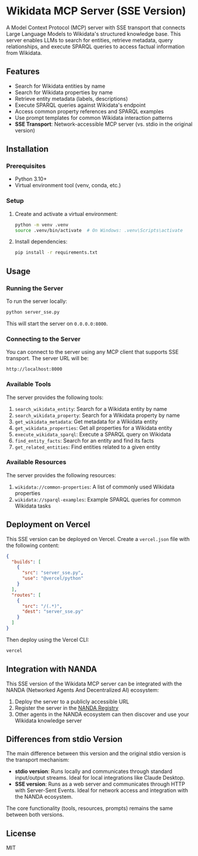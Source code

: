 # Wikidata MCP Server (SSE Version)

A Model Context Protocol (MCP) server with SSE transport that connects Large Language Models to Wikidata's structured knowledge base. This server enables LLMs to search for entities, retrieve metadata, query relationships, and execute SPARQL queries to access factual information from Wikidata.

## Features

- Search for Wikidata entities by name
- Search for Wikidata properties by name
- Retrieve entity metadata (labels, descriptions)
- Execute SPARQL queries against Wikidata's endpoint
- Access common property references and SPARQL examples
- Use prompt templates for common Wikidata interaction patterns
- **SSE Transport**: Network-accessible MCP server (vs. stdio in the original version)

## Installation

### Prerequisites

- Python 3.10+
- Virtual environment tool (venv, conda, etc.)

### Setup

1. Create and activate a virtual environment:
   ```bash
   python -m venv .venv
   source .venv/bin/activate  # On Windows: .venv\Scripts\activate
   ```

2. Install dependencies:
   ```bash
   pip install -r requirements.txt
   ```

## Usage

### Running the Server

To run the server locally:

```bash
python server_sse.py
```

This will start the server on `0.0.0.0:8000`.

### Connecting to the Server

You can connect to the server using any MCP client that supports SSE transport. The server URL will be:

```
http://localhost:8000
```

### Available Tools

The server provides the following tools:

1. `search_wikidata_entity`: Search for a Wikidata entity by name
2. `search_wikidata_property`: Search for a Wikidata property by name
3. `get_wikidata_metadata`: Get metadata for a Wikidata entity
4. `get_wikidata_properties`: Get all properties for a Wikidata entity
5. `execute_wikidata_sparql`: Execute a SPARQL query on Wikidata
6. `find_entity_facts`: Search for an entity and find its facts
7. `get_related_entities`: Find entities related to a given entity

### Available Resources

The server provides the following resources:

1. `wikidata://common-properties`: A list of commonly used Wikidata properties
2. `wikidata://sparql-examples`: Example SPARQL queries for common Wikidata tasks

## Deployment on Vercel

This SSE version can be deployed on Vercel. Create a `vercel.json` file with the following content:

```json
{
  "builds": [
    {
      "src": "server_sse.py",
      "use": "@vercel/python"
    }
  ],
  "routes": [
    {
      "src": "/(.*)",
      "dest": "server_sse.py"
    }
  ]
}
```

Then deploy using the Vercel CLI:

```bash
vercel
```

## Integration with NANDA

This SSE version of the Wikidata MCP server can be integrated with the NANDA (Networked Agents And Decentralized AI) ecosystem:

1. Deploy the server to a publicly accessible URL
2. Register the server in the [NANDA Registry](https://ui.nanda-registry.com)
3. Other agents in the NANDA ecosystem can then discover and use your Wikidata knowledge server

## Differences from stdio Version

The main difference between this version and the original stdio version is the transport mechanism:

- **stdio version**: Runs locally and communicates through standard input/output streams. Ideal for local integrations like Claude Desktop.
- **SSE version**: Runs as a web server and communicates through HTTP with Server-Sent Events. Ideal for network access and integration with the NANDA ecosystem.

The core functionality (tools, resources, prompts) remains the same between both versions.

## License

MIT
